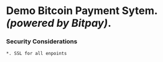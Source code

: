 Demo Bitcoin Payment Sytem. *(powered by Bitpay)*.
===

### Security Considerations
	*. SSL for all enpoints